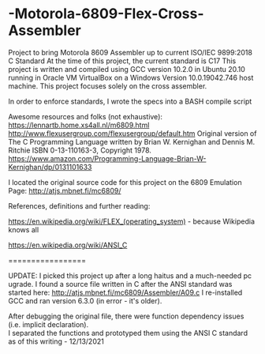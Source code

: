# -Motorola-6809-Flex-Cross-Assembler

Project to bring Motorola 8609 Assembler up to current ISO/IEC 9899:2018 C Standard
At the time of this project, the current standard is C17
This project is written and compiled using GCC version 10.2.0
in Ubuntu 20.10 running in Oracle VM VirtualBox on a Windows Version 10.0.19042.746 host machine.
This project focuses solely on the cross assembler.

In order to enforce standards, I wrote the specs into a BASH compile script

Awesome resources and folks (not exhaustive):
https://lennartb.home.xs4all.nl/m6809.html
http://www.flexusergroup.com/flexusergroup/default.htm
Original version of The C Programming Language written by Brian W. Kernighan and Dennis M. Ritchie
ISBN 0-13-110163-3, Copyright 1978. 
https://www.amazon.com/Programming-Language-Brian-W-Kernighan/dp/0131101633

I located the original source code for this project on the 6809 Emulation Page: http://atjs.mbnet.fi/mc6809/

References, definitions and further reading:

https://en.wikipedia.org/wiki/FLEX_(operating_system) - because Wikipedia knows all

https://en.wikipedia.org/wiki/ANSI_C

=================

UPDATE: I picked this project up after a long haitus and a much-needed pc ugrade. 
I found a source file written in C after the ANSI standard was started here: http://atjs.mbnet.fi/mc6809/Assembler/A09.c 
I re-installed GCC and ran version 6.3.0 (in error - it's older).
 
After debugging the original file, there were function dependency issues (i.e. implicit declaration).  
I separated the functions and prototyped them using the ANSI C standard as of this writing - 12/13/2021
